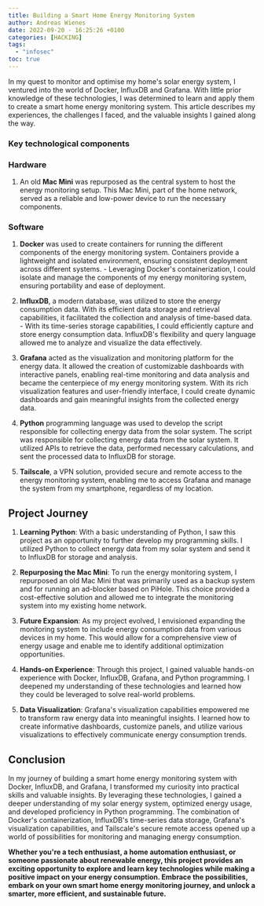 ```yaml
---
title: Building a Smart Home Energy Monitoring System
author: Andreas Wienes
date: 2022-09-20 - 16:25:26 +0100
categories: [HACKING]
tags: 
  - "infosec"
toc: true
---
```


In my quest to monitor and optimise my home's solar energy system, I ventured into the world of Docker, InfluxDB and Grafana. With little prior knowledge of these technologies, I was determined to learn and apply them to create a smart home energy monitoring system. This article describes my experiences, the challenges I faced, and the valuable insights I gained along the way.

### Key technological components

### Hardware

1.  An old **Mac Mini** was repurposed as the central system to host the energy monitoring setup. This Mac Mini, part of the home network, served as a reliable and low-power device to run the necessary components.

### Software

1.  **Docker** was used to create containers for running the different components of the energy monitoring system. Containers provide a lightweight and isolated environment, ensuring consistent deployment across different systems. - Leveraging Docker's containerization, I could isolate and manage the components of my energy monitoring system, ensuring portability and ease of deployment.
    
2.  **InfluxDB**, a modern database, was utilized to store the energy consumption data. With its efficient data storage and retrieval capabilities, it facilitated the collection and analysis of time-based data. -  With its time-series storage capabilities, I could efficiently capture and store energy consumption data. InfluxDB's flexibility and query language allowed me to analyze and visualize the data effectively.
    
3.  **Grafana** acted as the visualization and monitoring platform for the energy data. It allowed the creation of customizable dashboards with interactive panels, enabling real-time monitoring and data analysis and became the centerpiece of my energy monitoring system. With its rich visualization features and user-friendly interface, I could create dynamic dashboards and gain meaningful insights from the collected energy data.
    
4.  **Python** programming language was used to develop the script responsible for collecting energy data from the solar system. The script was responsible for collecting energy data from the solar system. It utilized APIs to retrieve the data, performed necessary calculations, and sent the processed data to InfluxDB for storage.
    
5.  **Tailscale**, a VPN solution, provided secure and remote access to the energy monitoring system, enabling me to access Grafana and manage the system from my smartphone, regardless of my location.


## Project Journey

1. **Learning Python**: With a basic understanding of Python, I saw this project as an opportunity to further develop my programming skills. I utilized Python to collect energy data from my solar system and send it to InfluxDB for storage and analysis.

2. **Repurposing the Mac Mini**: To run the energy monitoring system, I repurposed an old Mac Mini that was primarily used as a backup system and for running an ad-blocker based on PiHole. This choice provided a cost-effective solution and allowed me to integrate the monitoring system into my existing home network.

3. **Future Expansion**: As my project evolved, I envisioned expanding the monitoring system to include energy consumption data from various devices in my home. This would allow for a comprehensive view of energy usage and enable me to identify additional optimization opportunities.
   
4. **Hands-on Experience**: Through this project, I gained valuable hands-on experience with Docker, InfluxDB, Grafana, and Python programming. I deepened my understanding of these technologies and learned how they could be leveraged to solve real-world problems.

5. **Data Visualization**: Grafana's visualization capabilities empowered me to transform raw energy data into meaningful insights. I learned how to create informative dashboards, customize panels, and utilize various visualizations to effectively communicate energy consumption trends.

## Conclusion
In my journey of building a smart home energy monitoring system with Docker, InfluxDB, and Grafana, I transformed my curiosity into practical skills and valuable insights. By leveraging these technologies, I gained a deeper understanding of my solar energy system, optimized energy usage, and developed proficiency in Python programming. The combination of Docker's containerization, InfluxDB's time-series data storage, Grafana's visualization capabilities, and Tailscale's secure remote access opened up a world of possibilities for monitoring and managing energy consumption.

**Whether you're a tech enthusiast, a home automation enthusiast, or someone passionate about renewable energy, this project provides an exciting opportunity to explore and learn key technologies while making a positive impact on your energy consumption. Embrace the possibilities, embark on your own smart home energy monitoring journey, and unlock a smarter, more efficient, and sustainable future.**